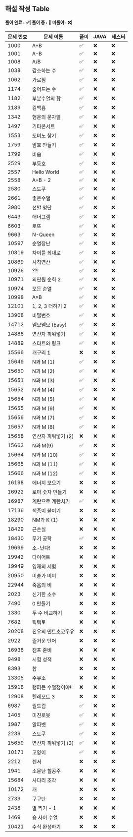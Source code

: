 ## 해설 작성 Table

#### 풀이 완료 : ✅| 풀이 중 : 🔼 미풀이 : ❌|

|문제 번호|문제 이름|풀이|JAVA|테스터|
|--------|--------|---|---|---|
|1000|A+B|✅|❌|❌|
|1001|A-B|✅|❌|❌|
|1008|A/B|✅|❌|❌|
|1038|감소하는 수|✅|❌|❌|
|1062|가르침|✅|❌|❌|
|1174|줄어드는 수|✅|❌|❌|
|1182|부분수열의 합|✅|❌|❌|
|1189|컴백홈|✅|❌|❌|
|1342|행운의 문자열|✅|❌|❌|
|1497|기타콘서트|✅|❌|❌|
|1553|도미노 찾기|✅|❌|❌|
|1759|암호 만들기|✅|❌|❌|
|1799|비숍|✅|❌|❌|
|2529|부등호|✅|❌|❌|
|2557|Hello World|✅|❌|❌|
|2558|A+B - 2|✅|❌|❌|
|2580|스도쿠|✅|❌|❌|
|2661|좋은수열|✅|❌|❌|
|3980|선발 명단|✅|❌|❌|
|6443|애너그램|✅|❌|❌|
|6603|로또 |✅|❌|❌|
|9663|N-Queen|✅|❌|❌|
|10597|순열장난|✅|❌|❌|
|10819|차이를 최대로|✅|❌|❌|
|10869|사칙연산|✅|❌|❌|
|10926|??!|✅|❌|❌|
|10971|외판원 순회 2|✅|❌|❌|
|10974|모든 순열|✅|❌|❌|
|10998|A×B|✅|❌|❌|
|12101|1, 2, 3 더하기 2|✅|❌|❌|
|13908|비밀번호|✅|❌|❌|
|14712|넴모넴모 (Easy)|✅|❌|❌|
|14888|연산자 끼워넣기|✅|❌|❌|
|14889|스타트와 링크|✅|❌|❌|
|15566|개구리 1|❌|❌|❌|
|15649|N과 M (1)|✅|❌|❌|
|15650|N과 M (2)|✅|❌|❌|
|15651|N과 M (3)|✅|❌|❌|
|15652|N과 M (4)|✅|❌|❌|
|15654|N과 M (5)|✅|❌|❌|
|15655|N과 M (6)|✅|❌|❌|
|15656|N과 M (7)|✅|❌|❌|
|15657|N과 M (8)|✅|❌|❌|
|15658|연산자 끼워넣기 (2)|❌|❌|❌|
|15663|N과 M(9)|✅|❌|❌|
|15664|N과 M (10)|✅|❌|❌|
|15665|N과 M (11)|✅|❌|❌|
|15666|N과 M (12)|✅|❌|❌|
|16198|에너지 모으기|❌|❌|❌|
|16922|로마 숫자 만들기|❌|❌|❌|
|16987|계란으로 계란치기|✅|❌|❌|
|17136|색종이 붙이기|❌|❌|❌|
|18290|NM과 K (1)|❌|❌|❌|
|18429|근손실|❌|❌|❌|
|18430|무기 공학|✅|❌|❌|
|19699|소-난다!|❌|❌|❌|
|19942|다이어트|❌|❌|❌|
|19949|영재의 시험|❌|❌|❌|
|20950|미술가 미미|❌|❌|❌|
|22944|죽음의 비|❌|❌|❌|
|2023|신기한 소수|❌|❌|❌|
|7490|0 만들기|❌|❌|❌|
|1330|두 수 비교하기|❌|❌|❌|
|7682|틱택토|❌|❌|❌|
|20208|진우의 민트초코우유|❌|❌|❌|
|2922|즐거운 단어|❌|❌|❌|
|16938|캠프 준비|❌|❌|❌|
|9498|시험 성적|❌|❌|❌|
|8393|합|❌|❌|❌|
|13305|주유소|❌|❌|❌|
|15918|랭퍼든 수열쟁이야!!|❌|❌|❌|
|12908|텔레포트 3|❌|❌|❌|
|6987|월드컵|✅|❌|❌|
|1405|미친로봇|✅|❌|❌|
|1987|알파벳|✅|❌|❌|
|2239|스도쿠|✅|❌|❌|
|15659|연산자 끼워넣기 (3)|✅|❌|❌|
|10171|고양이|✅|❌|❌|
|2212|센서|❌|❌|❌|
|1941|소문난 칠공주|❌|❌|❌|
|15684|사다리 조작|❌|❌|❌|
|10172|개|❌|❌|❌|
|2739|구구단|❌|❌|❌|
|2438|별 찍기 - 1|❌|❌|❌|
|1469|숌 사이 수열|❌|❌|❌|
|10421|수식 완성하기|❌|❌|❌|